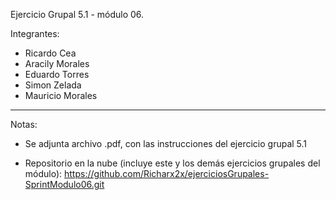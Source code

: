 Ejercicio Grupal 5.1 - módulo 06.

Integrantes: 
- Ricardo Cea
- Aracily Morales
- Eduardo Torres
- Simon Zelada
- Mauricio Morales

--------------------------------

Notas: 

- Se adjunta archivo .pdf, con las instrucciones del ejercicio grupal 5.1

- Repositorio en la nube (incluye este y los demás ejercicios grupales del módulo): https://github.com/Richarx2x/ejerciciosGrupales-SprintModulo06.git